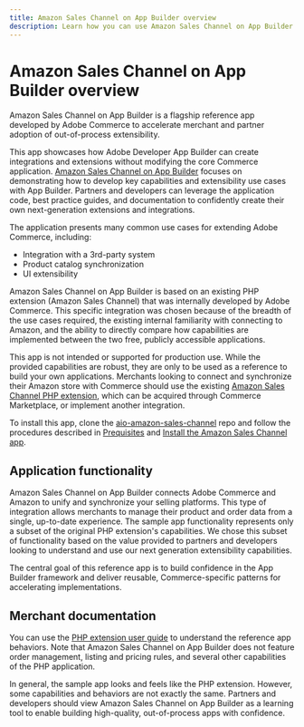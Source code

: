 ```yaml
---
title: Amazon Sales Channel on App Builder overview
description: Learn how you can use Amazon Sales Channel on App Builder as a reference app to build your own Adobe Commerce apps.
---
```


# Amazon Sales Channel on App Builder overview

Amazon Sales Channel on App Builder is a flagship reference app developed by Adobe Commerce to accelerate merchant and partner adoption of out-of-process extensibility.

This app showcases how Adobe Developer App Builder can create integrations and extensions without modifying the core Commerce application. [Amazon Sales Channel on App Builder](https://github.com/adobe/amazon-sales-channel-app-builder) focuses on demonstrating how to develop key capabilities and extensibility use cases with App Builder. Partners and developers can leverage the application code, best practice guides, and documentation to confidently create their own next-generation extensions and integrations.

The application presents many common use cases for extending Adobe Commerce, including:

* Integration with a 3rd-party system
* Product catalog synchronization
* UI extensibility

Amazon Sales Channel on App Builder is based on an existing PHP extension (Amazon Sales Channel) that was internally developed by Adobe Commerce. This specific integration was chosen because of the breadth of the use cases required, the existing internal familiarity with connecting to Amazon, and the ability to directly compare how capabilities are implemented between the two free, publicly accessible applications.

<InlineAlert variant="warning" slots="text" />

This app is not intended or supported for production use. While the provided capabilities are robust, they are only to be used as a reference to build your own applications. Merchants looking to connect and synchronize their Amazon store with Commerce should use the existing [Amazon Sales Channel PHP extension](https://marketplace.magento.com/magento-module-amazon.html), which can be acquired through Commerce Marketplace, or implement another integration.

To install this app, clone the [aio-amazon-sales-channel](https://github.com/adobe/amazon-sales-channel-app-builder) repo and follow the procedures described in [Prequisites](prerequisites.md) and [Install the Amazon Sales Channel app](installation.md).

## Application functionality

Amazon Sales Channel on App Builder connects Adobe Commerce and Amazon to unify and synchronize your selling platforms. This type of integration allows merchants to manage their product and order data from a single, up-to-date experience. The sample app functionality represents only a subset of the original PHP extension's capabilities. We chose this subset of functionality based on the value provided to partners and developers looking to understand and use our next generation extensibility capabilities.

The central goal of this reference app is to build confidence in the App Builder framework and deliver reusable, Commerce-specific patterns for accelerating implementations.

## Merchant documentation

You can use the [PHP extension user guide](https://experienceleague.adobe.com/docs/commerce-channels/amazon/guide-overview.html) to understand the reference app behaviors. Note that Amazon Sales Channel on App Builder does not feature order management, listing and pricing rules, and several other capabilities of the PHP application.

In general, the sample app looks and feels like the PHP extension. However, some capabilities and behaviors are not exactly the same. Partners and developers should view Amazon Sales Channel on App Builder as a learning tool to enable building high-quality, out-of-process apps with confidence.
